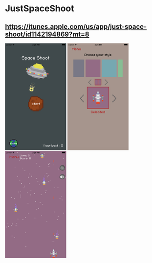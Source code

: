 # JustSpaceShoot
## https://itunes.apple.com/us/app/just-space-shoot/id1142194869?mt=8

<img src="https://github.com/StarovoytovDmitry/JustSpaceShoot/blob/master/resourses/1%20копия.jpg" width="200" height="350">
<img src="https://github.com/StarovoytovDmitry/JustSpaceShoot/blob/master/resourses/2%20копия.jpg" width="200" height="350">
<img src="https://github.com/StarovoytovDmitry/JustSpaceShoot/blob/master/resourses/3%20копия.jpg" width="200" height="350">

